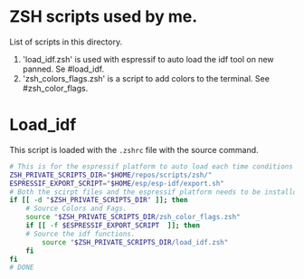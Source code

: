 # ZSH scripts used by me.
List of scripts in this directory.

1. 'load_idf.zsh' is used with espressif to auto load the idf tool on new panned. Se #load_idf.
2. 'zsh_colors_flags.zsh' is a script to add colors to the terminal. See #zsh_color_flags.

# Load_idf
This script is loaded with the `.zshrc` file with the source command.

``` BASH
# This is for the espressif platform to auto load each time conditions apply.
ZSH_PRIVATE_SCRIPTS_DIR="$HOME/repos/scripts/zsh/"
ESPRESSIF_EXPORT_SCRIPT="$HOME/esp/esp-idf/export.sh"
# Both the scirpt files and the espressif platform needs to be installd to work.
if [[ -d "$ZSH_PRIVATE_SCRIPTS_DIR" ]]; then
    # Source Colors and Fags.
    source "$ZSH_PRIVATE_SCRIPTS_DIR/zsh_color_flags.zsh"
    if [[ -f $ESPRESSIF_EXPORT_SCRIPT  ]]; then
    # Source the idf functions.
        source "$ZSH_PRIVATE_SCRIPTS_DIR/load_idf.zsh"
    fi
fi
# DONE

```

